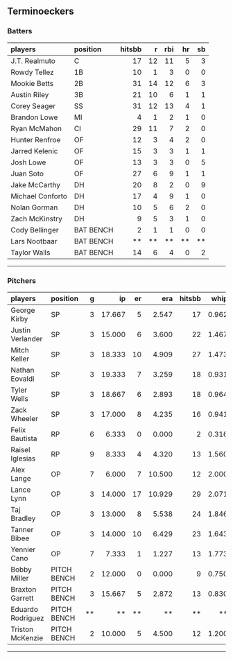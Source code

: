 ## Terminoeckers

### Batters

 
|players          |position  | hitsbb|  r| rbi| hr| sb| 
|:----------------|:---------|------:|--:|---:|--:|--:| 
|J.T. Realmuto    |C         |     17| 12|  11|  5|  3| 
|Rowdy Tellez     |1B        |     10|  1|   3|  0|  0| 
|Mookie Betts     |2B        |     31| 14|  12|  6|  3| 
|Austin Riley     |3B        |     21| 10|   6|  1|  1| 
|Corey Seager     |SS        |     31| 12|  13|  4|  1| 
|Brandon Lowe     |MI        |      4|  1|   2|  1|  0| 
|Ryan McMahon     |CI        |     29| 11|   7|  2|  0| 
|Hunter Renfroe   |OF        |     12|  3|   4|  2|  0| 
|Jarred Kelenic   |OF        |     15|  3|   3|  1|  1| 
|Josh Lowe        |OF        |     13|  3|   3|  0|  5| 
|Juan Soto        |OF        |     27|  6|   9|  1|  1| 
|Jake McCarthy    |DH        |     20|  8|   2|  0|  9| 
|Michael Conforto |DH        |     17|  4|   9|  1|  0| 
|Nolan Gorman     |DH        |     10|  5|   6|  2|  0| 
|Zach McKinstry   |DH        |      9|  5|   3|  1|  0| 
|Cody Bellinger   |BAT BENCH |      2|  1|   1|  0|  0| 
|Lars Nootbaar    |BAT BENCH |     **| **|  **| **| **| 
|Taylor Walls     |BAT BENCH |     14|  6|   4|  0|  2| 

* * *

### Pitchers

 
|players           |position    |  g|     ip| er|    era| hitsbb|  whip| so|  w| sv| 
|:-----------------|:-----------|--:|------:|--:|------:|------:|-----:|--:|--:|--:| 
|George Kirby      |SP          |  3| 17.667|  5|  2.547|     17| 0.962| 20|  1|  0| 
|Justin Verlander  |SP          |  3| 15.000|  6|  3.600|     22| 1.467| 17|  0|  0| 
|Mitch Keller      |SP          |  3| 18.333| 10|  4.909|     27| 1.473| 16|  2|  0| 
|Nathan Eovaldi    |SP          |  3| 19.333|  7|  3.259|     18| 0.931| 22|  2|  0| 
|Tyler Wells       |SP          |  3| 18.667|  6|  2.893|     18| 0.964| 21|  3|  0| 
|Zack Wheeler      |SP          |  3| 17.000|  8|  4.235|     16| 0.941| 18|  1|  0| 
|Felix Bautista    |RP          |  6|  6.333|  0|  0.000|      2| 0.316| 13|  0|  5| 
|Raisel Iglesias   |RP          |  9|  8.333|  4|  4.320|     13| 1.560|  9|  1|  5| 
|Alex Lange        |OP          |  7|  6.000|  7| 10.500|     12| 2.000|  8|  1|  1| 
|Lance Lynn        |OP          |  3| 14.000| 17| 10.929|     29| 2.071| 14|  0|  0| 
|Taj Bradley       |OP          |  3| 13.000|  8|  5.538|     24| 1.846| 21|  1|  0| 
|Tanner Bibee      |OP          |  3| 14.000| 10|  6.429|     23| 1.643| 11|  1|  0| 
|Yennier Cano      |OP          |  7|  7.333|  1|  1.227|     13| 1.773|  4|  0|  0| 
|Bobby Miller      |PITCH BENCH |  2| 12.000|  0|  0.000|      9| 0.750| 14|  1|  0| 
|Braxton Garrett   |PITCH BENCH |  3| 15.667|  5|  2.872|     13| 0.830| 22|  1|  0| 
|Eduardo Rodriguez |PITCH BENCH | **|     **| **|     **|     **|    **| **| **| **| 
|Triston McKenzie  |PITCH BENCH |  2| 10.000|  5|  4.500|     12| 1.200| 15|  0|  0| 


* * *


